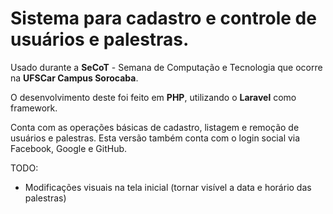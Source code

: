 # Sistema para cadastro e controle de usuários e palestras.

Usado durante a **SeCoT** - Semana de Computação e Tecnologia que ocorre na **UFSCar Campus Sorocaba**.

O desenvolvimento deste foi feito em **PHP**, utilizando o **Laravel** como framework.

Conta com as operações básicas de cadastro, listagem e remoção de usuários e palestras. Esta versão também conta com o login social via Facebook, Google e GitHub.



TODO:
* Modificações visuais na tela inicial (tornar visível a data e horário das palestras)
